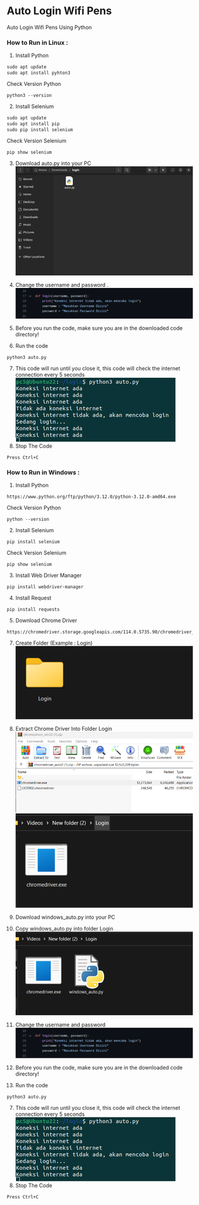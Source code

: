 # Auto Login Wifi Pens
Auto Login Wifi Pens Using Python

### How to Run in Linux :
1. Install Python
```
sudo apt update
sudo apt install pyhton3
```
   Check Version Python
```
python3 --version
```
   
2. Install Selenium
```
sudo apt update
sudo apt install pip
sudo pip install selenium
```
   Check Version Selenium
```
pip show selenium
```

3. Download auto.py into your PC
![alt tag](https://github.com/fakry32/auto-login-wifi-pens/blob/main/doc/SS.png)
4. Change the username and password
.
![alt tag](https://github.com/fakry32/auto-login-wifi-pens/blob/main/doc/Change_User.png)

6. Before you run the code, make sure you are in the downloaded code directory!
7. Run the code
```
python3 auto.py
```

7. This code will run until you close it, this code will check the internet connection every 5 seconds
![alt tag](https://github.com/fakry32/auto-login-wifi-pens/blob/main/doc/Running_Code.png)
8. Stop The Code
```
Press Ctrl+C
```


### How to Run in Windows :
1. Install Python
```
https://www.python.org/ftp/python/3.12.0/python-3.12.0-amd64.exe
```
   Check Version Python
```
python --version
```
   
2. Install Selenium
```
pip install selenium
```
   Check Version Selenium
```
pip show selenium
```

3. Install Web Driver Manager
```
pip install webdriver-manager
```

4. Install Request
```
pip install requests
```

5. Download Chrome Driver
```
https://chromedriver.storage.googleapis.com/114.0.5735.90/chromedriver_win32.zip
```

7. Create Folder (Example : Login) <br>
![Login](doc/1.png)
9. Extract Chrome Driver Into Folder Login
![alt tag](https://github.com/fakry32/auto-login-wifi-pens/blob/main/doc/2.png)
![alt tag](https://github.com/fakry32/auto-login-wifi-pens/blob/main/doc/3.png)
11. Download windows_auto.py into your PC
12. Copy windows_auto.py into folder Login <br>
![alt tag](https://github.com/fakry32/auto-login-wifi-pens/blob/main/doc/4.png)
14. Change the username and password <br>
![alt tag](https://github.com/fakry32/auto-login-wifi-pens/blob/main/doc/Change_User.png)

16. Before you run the code, make sure you are in the downloaded code directory!
17. Run the code
```
python3 auto.py
```

7. This code will run until you close it, this code will check the internet connection every 5 seconds
![alt tag](https://github.com/fakry32/auto-login-wifi-pens/blob/main/Running_Code.png)
8. Stop The Code
```
Press Ctrl+C
```
